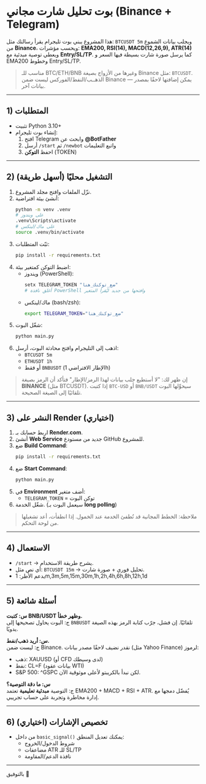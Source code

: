 
# بوت تحليل شارت مجاني (Binance + Telegram)

هذا المشروع يبني بوت تليجرام يقرأ رسالتك مثل: `BTCUSDT 5m` ويجلب بيانات الشموع من **Binance**،
ويحسب مؤشرات: **EMA200, RSI(14), MACD(12,26,9), ATR(14)** ويعطي توصية مبدئية مع **Entry/SL/TP**.
كما يرسل صورة شارت بسيطة فيها السعر و EMA200 وخطوط Entry/SL/TP.

> مناسب للـ BTC/ETH/BNB وغيرها من الأزواج بصيغة Binance مثل: `BTCUSDT`.
> الذهــب/النفط/الفوركس ليست ضمن Binance — يمكن إضافتها لاحقًا بمصدر بيانات آخر.

---

## 1) المتطلبات

- تثبيت Python 3.10+
- إنشاء بوت تليجرام:
  1. افتح Telegram وابحث عن **@BotFather**
  2. أرسل `/start` ثم `/newbot` واتبع التعليمات
  3. احفظ **التوكن** (TOKEN)

---

## 2) التشغيل محليًا (أسهل طريقة)

1. نزّل الملفات وافتح مجلد المشروع.
2. أنشئ بيئة افتراضية:
   ```bash
   python -m venv .venv
   # على ويندوز
   .venv\Scripts\activate
   # على ماك/لينكس
   source .venv/bin/activate
   ```
3. ثبّت المتطلبات:
   ```bash
   pip install -r requirements.txt
   ```
4. اضبط التوكن كمتغير بيئة:
   - ويندوز (PowerShell):
     ```powershell
     setx TELEGRAM_TOKEN "ضع_توكنك_هنا"
     # أغلق نافذة PowerShell وافتحها من جديد ليُقرأ المتغير
     ```
   - ماك/لينكس (bash/zsh):
     ```bash
     export TELEGRAM_TOKEN="ضع_توكنك_هنا"
     ```
5. شغّل البوت:
   ```bash
   python main.py
   ```
6. اذهب إلى التليجرام وافتح محادثة البوت، أرسل:
   - `BTCUSDT 5m`
   - `ETHUSDT 1h`
   - أو فقط `BNBUSDT` (الإطار الافتراضي 1h)

> إن ظهر لك: "لا أستطيع جلب بيانات لهذا الرمز/الإطار" فتأكد أن الرمز بصيغة **BINANCE** (مثل BTCUSDT).
> إذا كتبت `BTC-USD` أو `BNB/USDT` سيحوِّلها البوت تلقائيًا إلى الصيغة الصحيحة.

---

## 3) النشر على Render (اختياري)

1. اربط حسابك بـ **Render.com**.
2. أنشئ **Web Service** جديد من مستودع GitHub للمشروع.
3. ضع **Build Command**:
   ```bash
   pip install -r requirements.txt
   ```
4. ضع **Start Command**:
   ```bash
   python main.py
   ```
5. في **Environment** أضف متغير:
   - `TELEGRAM_TOKEN` = توكن البوت
6. شغّل الخدمة. (سيعمل البوت بـ **long polling**)

> ملاحظة: الخطط المجانية قد تُطفئ الخدمة عند الخمول. إذا انطفأت، أعد تشغيلها من لوحة التحكم.

---

## 4) الاستعمال

- `/start` → يشرح طريقة الاستخدام.
- أي نص مثل: `BTCUSDT 15m` → تحليل فوري + صورة شارت.
- يدعم الأُطر: 1m,3m,5m,15m,30m,1h,2h,4h,6h,8h,12h,1d

---

## 5) أسئلة شائعة

**س: كتبت BNB/USDT وظهر خطأ.**  
ج: البوت يحاول تصحيحها إلى `BNBUSDT` تلقائيًا. إن فشل، جرّب كتابة الرمز بهذه الصيغة يدويًا.

**س: أريد ذهب/نفط.**  
ج: ليست ضمن Binance. نقدر نضيف لاحقًا مصدر بيانات (مثل Yahoo Finance) لرموز:
- ذهب: XAUUSD (أو CFD لدى وسيطك)
- نفط: CL=F (بيانات عقود WTI)
- S&P 500: ^GSPC
لكن نبدأ بالكريبتو لأعلى موثوقية الآن.

**س: ما دقة التوصية؟**  
ج: التوصية **مبدئية تعليمية** تعتمد EMA200 + MACD + RSI + ATR. يُفضّل دمجها مع إدارة مخاطرة وتجربة على حساب تجريبي.

---

## 6) تخصيص الإشارات (اختياري)

- من داخل `basic_signal()` يمكنك تعديل المنطق:
  - شروط الدخول/الخروج
  - مضاعفات ATR للـ SL/TP
  - نافذة الدعم/المقاومة

---

بالتوفيق 🌟
